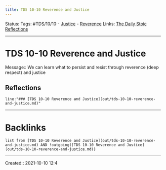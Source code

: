 ```yaml
---
title: TDS 10-10 Reverence and Justice
---
```

Status:
Tags: #TDS/10/10 - [Justice](None) - [Reverence](None)
Links: [The Daily Stoic Reflections](out/the-daily-stoic-reflections.md)
___
# TDS 10-10 Reverence and Justice
Message:: We can learn what to persist and resist through reverence (deep respect) and justice

## Reflections
 ```query
line:"### [TDS 10-10 Reverence and Justice](out/tds-10-10-reverence-and-justice.md)"
```
___
# Backlinks
```dataview
list from [TDS 10-10 Reverence and Justice](out/tds-10-10-reverence-and-justice.md) AND !outgoing([TDS 10-10 Reverence and Justice](out/tds-10-10-reverence-and-justice.md))
```
___

Created:: 2021-10-10 12:4